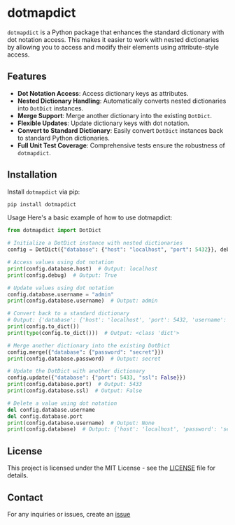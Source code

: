 # dotmapdict

`dotmapdict` is a Python package that enhances the standard dictionary with dot notation access. This makes it easier to work with nested dictionaries by allowing you to access and modify their elements using attribute-style access.

## Features

- **Dot Notation Access**: Access dictionary keys as attributes.
- **Nested Dictionary Handling**: Automatically converts nested dictionaries into `DotDict` instances.
- **Merge Support**: Merge another dictionary into the existing `DotDict`.
- **Flexible Updates**: Update dictionary keys with dot notation.
- **Convert to Standard Dictionary**: Easily convert `DotDict` instances back to standard Python dictionaries.
- **Full Unit Test Coverage**: Comprehensive tests ensure the robustness of `dotmapdict`.

## Installation

Install `dotmapdict` via pip:

```bash
pip install dotmapdict
```

Usage
Here's a basic example of how to use dotmapdict:

```python
from dotmapdict import DotDict

# Initialize a DotDict instance with nested dictionaries
config = DotDict({"database": {"host": "localhost", "port": 5432}}, debug=True)

# Access values using dot notation
print(config.database.host)  # Output: localhost
print(config.debug)  # Output: True

# Update values using dot notation
config.database.username = "admin"
print(config.database.username)  # Output: admin

# Convert back to a standard dictionary
# Output: {'database': {'host': 'localhost', 'port': 5432, 'username': 'admin'}, 'debug': True}
print(config.to_dict())
print(type(config.to_dict()))  # Output: <class 'dict'>

# Merge another dictionary into the existing DotDict
config.merge({"database": {"password": "secret"}})
print(config.database.password)  # Output: secret

# Update the DotDict with another dictionary
config.update({"database": {"port": 5433, "ssl": False}})
print(config.database.port)  # Output: 5433
print(config.database.ssl)  # Output: False

# Delete a value using dot notation
del config.database.username
del config.database.port
print(config.database.username)  # Output: None
print(config.database)  # Output: {'host': 'localhost', 'password': 'secret', 'ssl': False}
```

## License
This project is licensed under the MIT License - see the [LICENSE](LICENSE) file for details.

## Contact
For any inquiries or issues, create an [issue](https://github.com/m-sarabi/dotmapdict/issues)
